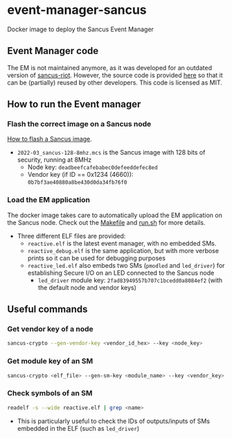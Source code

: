 # event-manager-sancus
Docker image to deploy the Sancus Event Manager

## Event Manager code

The EM is not maintained anymore, as it was developed for an outdated version of [sancus-riot](https://github.com/sancus-tee/sancus-riot). However, the source code is provided [here](sancus-em.zip) so that it can be (partially) reused by other developers. This code is licensed as MIT.

## How to run the Event manager

### Flash the correct image on a Sancus node

[How to flash a Sancus image](https://github.com/sancus-tee/sancus-main#xstools-installation).

- `2022-03_sancus-128-8mhz.mcs` is the Sancus image with 128 bits of security, running at 8MHz
    - Node key: `deadbeefcafebabec0defeeddefec8ed`
    - Vendor key (if ID == 0x1234 (4660)): `0b7bf3ae40880a8be430d0da34fb76f0`

### Load the EM application

The docker image takes care to automatically upload the EM application on the Sancus node. Check out the [Makefile](Makefile) and [run.sh](run.sh) for more details.

- Three different ELF files are provided:
    - `reactive.elf` is the latest event manager, with no embedded SMs.
    - `reactive_debug.elf` is the same application, but with more verbose prints so it can be used for debugging purposes
    - `reactive_led.elf` also embeds two SMs (`pmodled` and `led_driver`) for establishing Secure I/O on an LED connected to the Sancus node
        - `led_driver` module key: `2fad83949557b707c1bcedd0a8084ef2` (with the default node and vendor keys)

## Useful commands

### Get vendor key of a node

```bash
sancus-crypto --gen-vendor-key <vendor_id_hex> --key <node_key>
```

### Get module key of an SM

```bash
sancus-crypto <elf_file> --gen-sm-key <module_name> --key <vendor_key>
```

### Check symbols of an SM

```bash
readelf -s --wide reactive.elf | grep <name>
```

- This is particularly useful to check the IDs of outputs/inputs of SMs embedded in the ELF (such as `led_driver`)